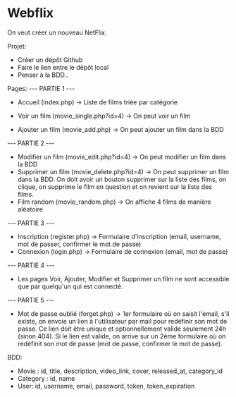 # Webflix

On veut créer un nouveau NetFlix.

Projet:
- Créer un dépôt Github
- Faire le lien entre le dépôt local
- Penser à la BDD..

Pages:
--- PARTIE 1 ---
- Accueil (index.php) -> Liste de films triée par catégorie

- Voir un film (movie_single.php?id=4) -> On peut voir un film
- Ajouter un film (movie_add.php) -> On peut ajouter un film dans la BDD

--- PARTIE 2 ---
- Modifier un film (movie_edit.php?id=4) -> On peut modifier un film dans la BDD
- Supprimer un film (movie_delete.php?id=4) -> On peut supprimer un film dans la BDD. On doit avoir un bouton supprimer sur la liste des films, on clique, on supprime le film en question et on revient sur la liste des films.
- Film random (movie_random.php) -> On affiche 4 films de manière aléatoire

--- PARTIE 3 ---
- Inscription (register.php) -> Formulaire d'inscription (email, username, mot de passer, confirmer le mot de passe)
- Connexion (login.php) -> Formulaire de connexion (email, mot de passe)

--- PARTIE 4 ---
- Les pages Voir, Ajouter, Modifier et Supprimer un film ne sont accessible que par quelqu'un qui est connecté.

--- PARTIE 5 ---
- Mot de passe oublié (forget.php) -> 1er formulaire où on saisit l'email, s'il existe, on envoie un lien à l'utilisateur par mail pour redéfinir son mot de passe. Ce lien doit être unique et optionnellement valide seulement 24h (sinon 404). Si le lien est valide, on arrive sur un 2ème formulaire où on redéfinit son mot de passe (mot de passe, confirmer le mot de passe).

BDD:
- Movie : id, title, description, video_link, cover, released_at, category_id
- Category : id, name
- User: id, username, email, password, token, token_expiration
